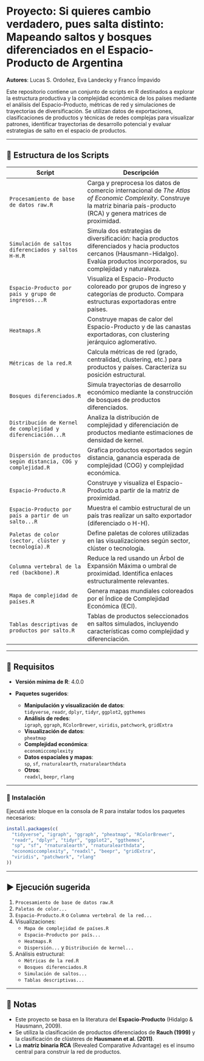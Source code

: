 # Proyecto: Si quieres cambio verdadero, pues salta distinto: Mapeando saltos y bosques diferenciados en el Espacio-Producto de Argentina  

**Autores**: Lucas S. Ordoñez, Eva Landecky y Franco Ímpavido  

Este repositorio contiene un conjunto de scripts en R destinados a explorar la estructura productiva y la complejidad económica de los países mediante el análisis del Espacio-Producto, métricas de red y simulaciones de trayectorias de diversificación. Se utilizan datos de exportaciones, clasificaciones de productos y técnicas de redes complejas para visualizar patrones, identificar trayectorias de desarrollo potencial y evaluar estrategias de salto en el espacio de productos.

---

## 📁 Estructura de los Scripts

| Script | Descripción |
|--------|-------------|
| `Procesamiento de base de datos raw.R` | Carga y preprocesa los datos de comercio internacional de *The Atlas of Economic Complexity*. Construye la matriz binaria país-producto (RCA) y genera matrices de proximidad. |
| `Simulación de saltos diferenciados y saltos H-H.R` | Simula dos estrategias de diversificación: hacia productos diferenciados y hacia productos cercanos (Hausmann-Hidalgo). Evalúa productos incorporados, su complejidad y naturaleza. |
| `Espacio-Producto por país y grupo de ingresos...R` | Visualiza el Espacio-Producto coloreado por grupos de ingreso y categorías de producto. Compara estructuras exportadoras entre países. |
| `Heatmaps.R` | Construye mapas de calor del Espacio-Producto y de las canastas exportadoras, con clustering jerárquico aglomerativo. |
| `Métricas de la red.R` | Calcula métricas de red (grado, centralidad, clustering, etc.) para productos y países. Caracteriza su posición estructural. |
| `Bosques diferenciados.R` | Simula trayectorias de desarrollo económico mediante la construcción de bosques de productos diferenciados. |
| `Distribución de Kernel de complejidad y diferenciación...R` | Analiza la distribución de complejidad y diferenciación de productos mediante estimaciones de densidad de kernel. |
| `Dispersión de productos según distancia, COG y complejidad.R` | Grafica productos exportados según distancia, ganancia esperada de complejidad (COG) y complejidad económica. |
| `Espacio-Producto.R` | Construye y visualiza el Espacio-Producto a partir de la matriz de proximidad. |
| `Espacio-Producto por país a partir de un salto...R` | Muestra el cambio estructural de un país tras realizar un salto exportador (diferenciado o H-H). |
| `Paletas de color (sector, clúster y tecnología).R` | Define paletas de colores utilizadas en las visualizaciones según sector, clúster o tecnología. |
| `Columna vertebral de la red (backbone).R` | Reduce la red usando un Árbol de Expansión Máxima o umbral de proximidad. Identifica enlaces estructuralmente relevantes. |
| `Mapa de complejidad de países.R` | Genera mapas mundiales coloreados por el Índice de Complejidad Económica (ECI). |
| `Tablas descriptivas de productos por salto.R` | Tablas de productos seleccionados en saltos simulados, incluyendo características como complejidad y diferenciación. |

---

## 🧰 Requisitos

- **Versión mínima de R**: 4.0.0
- **Paquetes sugeridos**:

  - **Manipulación y visualización de datos**:  
    `tidyverse`, `readr`, `dplyr`, `tidyr`, `ggplot2`, `ggthemes`
  - **Análisis de redes**:  
    `igraph`, `ggraph`, `RColorBrewer`, `viridis`, `patchwork`, `gridExtra`
  - **Visualización de datos**:  
    `pheatmap`
  - **Complejidad económica**:  
    `economiccomplexity`
  - **Datos espaciales y mapas**:  
    `sp`, `sf`, `rnaturalearth`, `rnaturalearthdata`
  - **Otros**:  
    `readxl`, `beepr`, `rlang`

---

### 🔧 Instalación

Ejecutá este bloque en la consola de R para instalar todos los paquetes necesarios:

```r
install.packages(c(
  "tidyverse", "igraph", "ggraph", "pheatmap", "RColorBrewer", 
  "readr", "dplyr", "tidyr", "ggplot2", "ggthemes", 
  "sp", "sf", "rnaturalearth", "rnaturalearthdata",
  "economiccomplexity", "readxl", "beepr", "gridExtra", 
  "viridis", "patchwork", "rlang"
))
```

---

## ▶️ Ejecución sugerida

1. `Procesamiento de base de datos raw.R`  
2. `Paletas de color...`  
3. `Espacio-Producto.R` o `Columna vertebral de la red...`  
4. Visualizaciones:  
   - `Mapa de complejidad de países.R`  
   - `Espacio-Producto por país...`  
   - `Heatmaps.R`  
   - `Dispersión...` y `Distribución de kernel...`  
5. Análisis estructural:  
   - `Métricas de la red.R`  
   - `Bosques diferenciados.R`  
   - `Simulación de saltos...`  
   - `Tablas descriptivas...`

---

## 📌 Notas

- Este proyecto se basa en la literatura del **Espacio-Producto** (Hidalgo & Hausmann, 2009).
- Se utiliza la clasificación de productos diferenciados de **Rauch (1999)** y la clasificación de clústeres de **Hausmann et al. (2011)**.
- La **matriz binaria RCA** (Revealed Comparative Advantage) es el insumo central para construir la red de productos.
